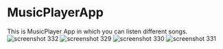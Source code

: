 # MusicPlayerApp
This is MusicPlayer App in which you can listen different songs.
![screenshot 332](https://user-images.githubusercontent.com/40228306/49810125-82ff1400-fd86-11e8-896b-872b38d8bd92.png)
![screenshot 329](https://user-images.githubusercontent.com/40228306/49810138-8e523f80-fd86-11e8-8e99-7bf64446e252.png)
![screenshot 330](https://user-images.githubusercontent.com/40228306/49810153-96aa7a80-fd86-11e8-9403-520bbbe9ccc1.png)
![screenshot 331](https://user-images.githubusercontent.com/40228306/49810168-9f9b4c00-fd86-11e8-9a37-956d8c6dd5e9.png)
